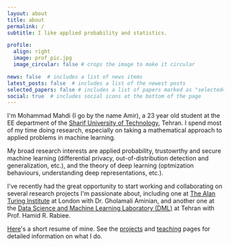 ```yaml
---
layout: about
title: about
permalink: /
subtitle: I like applied probability and statistics.

profile:
  align: right
  image: prof_pic.jpg
  image_circular: false # crops the image to make it circular

news: false  # includes a list of news items
latest_posts: false  # includes a list of the newest posts
selected_papers: false # includes a list of papers marked as "selected={true}"
social: true  # includes social icons at the bottom of the page
---
```



I'm Mohammad Mahdi (I go by the name Amir), a 23 year old student at the EE department of the [Sharif University of Technology](https://en.wikipedia.org/wiki/Sharif_University_of_Technology), Tehran. I spend most of my time doing research, especially on taking a mathematical approach to applied problems in machine learning.

My broad research interests are applied probability, trustowrthy and secure machine learning (differential privacy, out-of-distribution detection and generalization, etc.), and the theory of deep learning (optmization behaviours, understanding deep representations, etc.). 

I've recently had the great opportunity to start working and collaborating on several research projects I'm passionate about, including one at [The Alan Turing Institute](https://www.turing.ac.uk/) at London with Dr. Gholamali Aminian, and another one at the [Data Science and Machine Learning Laboratory (DML)](http://dml.ir/) at Tehran with Prof. Hamid R. Rabiee.

[Here](https://amir-thatoneguy.github.io/assets/pdf/CV_Conciser%20(1).pdf)'s a short resume of mine. See the [projects](https://amir-thatoneguy.github.io/projects/) and [teaching](https://amir-thatoneguy.github.io/teaching/) pages for detailed information on what I do.
